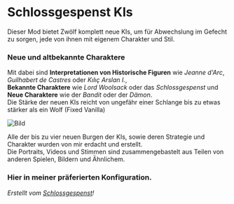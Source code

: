 # Schlossgespenst KIs 

Dieser Mod bietet Zwölf komplett neue KIs, um für Abwechslung im Gefecht zu sorgen, jede von ihnen mit eigenem Charakter und Stil.

### Neue und altbekannte Charaktere

Mit dabei sind **Interpretationen von Historische Figuren** wie *Jeanne d'Arc*, *Guilhabert de Castres* oder *Kılıç Arslan I.*,  
**Bekannte Charaktere** wie *Lord Woolsack* oder das *Schlossgespenst* und **Neue Charaktere** wie der *Bandit* oder der *Dämon*.  
Die Stärke der neuen KIs reicht von ungefähr einer Schlange bis zu etwas stärker als ein Wolf (Fixed Vanilla)  
 

![Bild](https://raw.githubusercontent.com/Schlossgespensty/Stuff/refs/heads/main/Schlossgespenst-KI-preview/Schlossgespenst-KI-preview-de.png)

Alle der bis zu vier neuen Burgen der KIs, sowie deren Strategie und Charakter wurden von mir erdacht und erstellt.  
Die Portraits, Videos und Stimmen sind zusammengebastelt aus Teilen von anderen Spielen, Bildern und Ähnlichem.  

### Hier in meiner präferierten Konfiguration.

*Erstellt vom [Schlossgespenst](https://github.com/Schlossgespensty)!*
